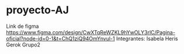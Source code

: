 # proyecto-AJ
Link de figma 
https://www.figma.com/design/CwXTqReWZKL9hYwOLY3rlC/Pagina-oficial?node-id=0-1&t=ChQ1ziQ94OmYnvul-1
Integrantes:
Isabela 
Heris
Gerok
Grupo2
